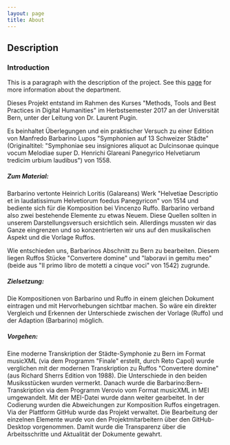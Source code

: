 ```yaml
---
layout: page
title: About
---
```


## Description

### Introduction

This is a paragraph with the description of the project. See this [page](http://dh.unibe.ch) for more information about the department.

Dieses Projekt entstand im Rahmen des Kurses "Methods, Tools and Best Practices in Digital Humanities" im Herbstsemester 2017 an der Universität Bern, unter der Leitung von Dr. Laurent Pugin.

Es beinhaltet Überlegungen und ein praktischer Versuch zu einer Edition von Manfredo Barbarino Lupos "Symphonien auf 13 Schweizer Städte" (Originaltitel: "Symphoniae seu insigniores aliquot ac Dulcinsonae quinque vocum Melodiae super D. Henrichi Glareani Panegyrico Helvetiarum tredicim urbium laudibus") von 1558.

##### Zum Material: 
Barbarino vertonte Heinrich Loritis (Galareans) Werk "Helvetiae Descriptio et in laudatissimum Helvetiorum foedus Panegyricon" von 1514 und bediente sich für die Komposition bei Vincenzo Ruffo. Barbarino verband also zwei bestehende Elemente zu etwas Neuem. Diese Quellen sollten in unserem Darstellungsversuch ersichtlich sein. Allerdings mussten wir das Ganze eingrenzen und so konzentrierten wir uns auf den musikalischen Aspekt und die Vorlage Ruffos.

Wie entschieden uns, Barbarinos Abschnitt zu Bern zu bearbeiten. Diesem liegen Ruffos Stücke "Convertere domine" und "laboravi in gemitu meo" (beide aus "Il primo libro de motetti a cinque voci" von 1542) zugrunde.

##### Zielsetzung: 
Die Kompositionen von Barbarino und Ruffo in einem gleichen Dokument eintragen und mit Hervorhebungen sichtbar machen. So wäre ein direkter Vergleich und Erkennen der Unterschiede zwischen der Vorlage (Ruffo) und der Adaption (Barbarino) möglich.

##### Vorgehen: 
Eine moderne Transkription der Städte-Symphonie zu Bern im Format musicXML (via dem Programm "Finale" erstellt, durch Reto Capol) wurde verglichen mit der modernen Transkription zu Ruffos "Convertere domine" (aus Richard Sherrs Edition von 1988). Die Unterschiede in den beiden Musiksstücken wurden vermerkt. Danach wurde die Barbarino:Bern-Transkription via dem Programm Verovio vom Format musicXML in MEI umgewandelt. Mit der MEI-Datei wurde dann weiter gearbeitet. In der Codierung wurden die Abweichungen zur Komposition Ruffos eingetragen. Via der Plattform GitHub wurde das Projekt verwaltet. Die Bearbeitung der einzelnen Elemente wurde von den Projektmitarbeitern über den GitHub-Desktop vorgenommen. Damit wurde die Transparenz über die Arbeitsschritte und Aktualität der Dokumente gewahrt.
